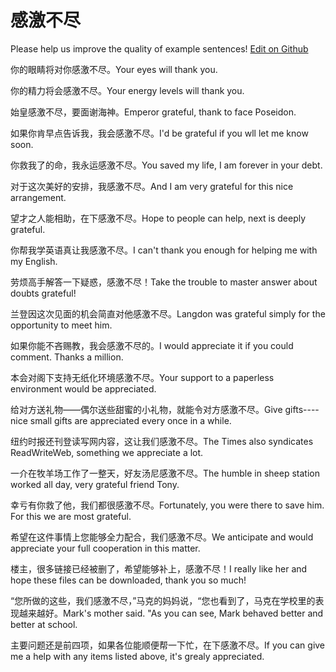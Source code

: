 # 感激不尽

Please help us improve the quality of example sentences! [Edit on Github](https://github.com/jiyushe/jiyu-example-sentence-source/blob/main/chinese/ganjibujin.md)

<p><span class="chinese">你的眼睛将对你感激不尽。</span><span class="english">Your eyes will thank you.</span></p>

<p><span class="chinese">你的精力将会感激不尽。</span><span class="english">Your energy levels will thank you.</span></p>

<p><span class="chinese">始皇感激不尽，要面谢海神。</span><span class="english">Emperor grateful, thank to face Poseidon.</span></p>

<p><span class="chinese">如果你肯早点告诉我，我会感激不尽。</span><span class="english">I'd be grateful if you wll let me know soon.</span></p>

<p><span class="chinese">你救我了的命，我永运感激不尽。</span><span class="english">You saved my life, I am forever in your debt.</span></p>

<p><span class="chinese">对于这次美好的安排，我感激不尽。</span><span class="english">And I am very grateful for this nice arrangement.</span></p>

<p><span class="chinese">望才之人能相助，在下感激不尽。</span><span class="english">Hope to people can help, next is deeply grateful.</span></p>

<p><span class="chinese">你帮我学英语真让我感激不尽。</span><span class="english">I can't thank you enough for helping me with my English.</span></p>

<p><span class="chinese">劳烦高手解答一下疑惑，感激不尽！</span><span class="english">Take the trouble to master answer about doubts grateful!</span></p>

<p><span class="chinese">兰登因这次见面的机会简直对他感激不尽。</span><span class="english">Langdon was grateful simply for the opportunity to meet him.</span></p>

<p><span class="chinese">如果你能不吝赐教，我会感激不尽的。</span><span class="english">I would appreciate it if you could comment. Thanks a million.</span></p>

<p><span class="chinese">本会对阁下支持无纸化环境感激不尽。</span><span class="english">Your support to a paperless environment would be appreciated.</span></p>

<p><span class="chinese">给对方送礼物——偶尔送些甜蜜的小礼物，就能令对方感激不尽。</span><span class="english">Give gifts----nice small gifts are appreciated every once in a while.</span></p>

<p><span class="chinese">纽约时报还刊登读写网内容，这让我们感激不尽。</span><span class="english">The Times also syndicates ReadWriteWeb, something we appreciate a lot.</span></p>

<p><span class="chinese">一介在牧羊场工作了一整天，好友汤尼感激不尽。</span><span class="english">The humble in sheep station worked all day, very grateful friend Tony.</span></p>

<p><span class="chinese">幸亏有你救了他，我们都很感激不尽。</span><span class="english">Fortunately, you were there to save him. For this we are most grateful.</span></p>

<p><span class="chinese">希望在这件事情上您能够全力配合，我们感激不尽。</span><span class="english">We anticipate and would appreciate your full cooperation in this matter.</span></p>

<p><span class="chinese">楼主，很多链接已经被删了，希望能够补上，感激不尽！</span><span class="english">I really like her and hope these files can be downloaded, thank you so much!</span></p>

<p><span class="chinese">“您所做的这些，我们感激不尽，”马克的妈妈说，“您也看到了，马克在学校里的表现越来越好。</span><span class="english">Mark's mother said. "As you can see, Mark behaved better and better at school.</span></p>

<p><span class="chinese">主要问题还是前四项，如果各位能顺便帮一下忙，在下感激不尽。</span><span class="english">If you can give me a help with any items listed above, it's grealy appreciated.</span></p>

